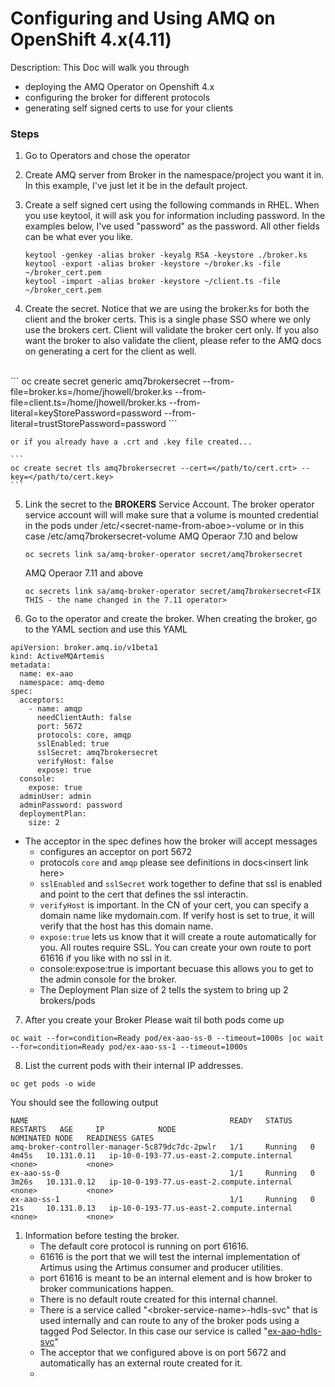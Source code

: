 # Configuring and Using AMQ on OpenShift 4.x(4.11)

Description: This Doc will walk you through

* deploying the AMQ Operator on Openshift 4.x
* configuring the broker for different protocols
* generating self signed certs to use for your clients

### **Steps**

1. Go to Operators and chose the operator
2. Create AMQ server from Broker in the namespace/project you want it in. In this example, I've just let it be in the default project.
3. Create a self signed cert using the following commands in RHEL. When you use keytool, it will ask you for information including password. In the examples below, I've used "password" as the password. All other fields can be what ever you like.

    ```
    keytool -genkey -alias broker -keyalg RSA -keystore ./broker.ks
    keytool -export -alias broker -keystore ~/broker.ks -file ~/broker_cert.pem
    keytool -import -alias broker -keystore ~/client.ts -file ~/broker_cert.pem
    ```
4. Create the secret. Notice that we are using the broker.ks for both the client and the broker certs. This is a single phase SSO where we only use the brokers cert. Client will validate the broker cert only. If you also want the broker to also validate the client, please refer to the AMQ docs on generating a cert for the client as well.
<br>
    ```
    oc create secret generic amq7brokersecret --from-file=broker.ks=/home/jhowell/broker.ks --from-file=client.ts=/home/jhowell/broker.ks --from-literal=keyStorePassword=password --from-literal=trustStorePassword=password
    ```

    or if you already have a .crt and .key file created...

    ```
    oc create secret tls amq7brokersecret --cert=</path/to/cert.crt> --key=</path/to/cert.key>
    ```
5. Link the secret to the **BROKERS** Service Account. The broker operator service account will will make sure that a volume is mounted credential in the pods under /etc/\<secret-name-from-aboe>-volume or in this case /etc/amq7brokersecret-volume
    AMQ Operaor 7.10 and below

    ```
    oc secrets link sa/amq-broker-operator secret/amq7brokersecret
    ```

    AMQ Operaor 7.11 and above

    ```
    oc secrets link sa/amq-broker-operator secret/amq7brokersecret<FIX THIS - the name changed in the 7.11 operator>
    ```
6. Go to the operator and create the broker. When creating the broker, go to the YAML section and use this YAML

```
apiVersion: broker.amq.io/v1beta1
kind: ActiveMQArtemis
metadata:
  name: ex-aao
  namespace: amq-demo
spec:
  acceptors:
    - name: amqp
      needClientAuth: false
      port: 5672
      protocols: core, amqp
      sslEnabled: true
      sslSecret: amq7brokersecret
      verifyHost: false
      expose: true
  console:
    expose: true
  adminUser: admin
  adminPassword: password
  deploymentPlan:
    size: 2
```

* The acceptor in the spec defines how the broker will accept messages
    * configures an acceptor on port 5672
    * protocols `core` and `amqp` please see definitions in docs\<insert link here>
    * `sslEnabled` and `sslSecret` work together to define that ssl is enabled and point to the cert that defines the ssl interactin.
    * `verifyHost` is important. In the CN of your cert, you can specify a domain name like mydomain.com. If verify host is set to true, it will verify that the host has this domain name.
    * `expose:true` lets us know that it will create a route automatically for you. All routes require SSL. You can create your own route to port 61616 if you like with no ssl in it.
    * console:expose:true is important becuase this allows you to get to the admin console for the broker.
    * The Deployment Plan size of 2 tells the system to bring up 2 brokers/pods

7. After you create your Broker Please wait til both pods come up

```
oc wait --for=condition=Ready pod/ex-aao-ss-0 --timeout=1000s |oc wait --for=condition=Ready pod/ex-aao-ss-1 --timeout=1000s
```

8. List the current pods with their internal IP addresses.

```
oc get pods -o wide
```

You should see the following output

```
NAME                                             READY   STATUS    RESTARTS   AGE     IP            NODE                                        NOMINATED NODE   READINESS GATES
amq-broker-controller-manager-5c879dc7dc-2pwlr   1/1     Running   0          4m45s   10.131.0.11   ip-10-0-193-77.us-east-2.compute.internal   <none>           <none>
ex-aao-ss-0                                      1/1     Running   0          3m26s   10.131.0.12   ip-10-0-193-77.us-east-2.compute.internal   <none>           <none>
ex-aao-ss-1                                      1/1     Running   0          21s     10.131.0.13   ip-10-0-193-77.us-east-2.compute.internal   <none>           <none>
```

1. Information before testing the broker.
    * The default core protocol is running on port 61616.
    * 61616 is the port that we will test the internal implementation of Artimus using the Artimus consumer and producer utilities.
    * port 61616 is meant to be an internal element and is how broker to broker communications happen.
    * There is no default route created for this internal channel.
    * There is a service called "\<broker-service-name>-hdls-svc" that is used internally and can route to any of the broker pods using a tagged Pod Selector. In this case our service is called "[ex-aao-hdls-svc](https://console-openshift-console.apps.cluster-kmtwq.kmtwq.sandbox2150.opentlc.com/k8s/ns/default/services/ex-aao-hdls-svc)"
    * The acceptor that we configured above is on port 5672 and automatically has an external route created for it. 
    * 